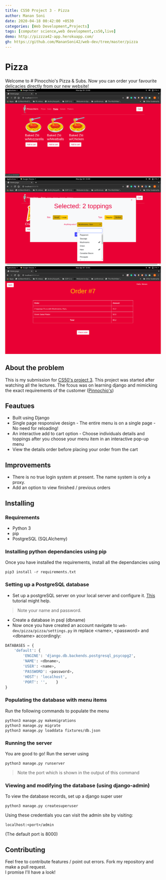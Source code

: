 ```yaml
---
title: CS50 Project 3 - Pizza
author: Manan Soni
date: 2020-04-18 00:42:00 +0530
categories: [Web Development,Projects]
tags: [computer science,web development,cs50,live]
demo: http://pizzza42-app.herokuapp.com/
gh: https://github.com/MananSoni42/web-dev/tree/master/pizza
---
```


# Pizza
Welcome to # Pinocchio's Pizza & Subs. Now you can order your favourite delicacies directly from our new website!
![home](/assets/img/post_imgs/pizza1.png)
![selection](/assets/img/post_imgs/pizza2.png)
![order](/assets/img/post_imgs/pizza3.png)

## About the problem
This is my submission for [CS50's project 3](https://docs.cs50.net/ocw/web/projects/3/project3.html).
This project was started after watching all the lectures. The fcous was on learning django and mimicking the exact requirements of the customer ([Pinnochio's](http://www.pinocchiospizza.net/menu.html))

## Feautues
* Built using Django
* Single page responsive design - The entire menu is on a single page - No need for reloading!
* An interactive add to cart option - Choose individuals details and toppings after you choose your menu item in an interactive pop-up menu
* View the details order before placing your order from the cart

## Improvements
* There is no true login system at present. The name system is only a proxy.
* Add an option to view finished / previous orders

## Installing
### Requirements
* Python 3
* pip
* PostgreSQL (SQLAlchemy)

### Installing python dependancies using pip
Once you have installed the requirements, install all the dependancies using
```terminal
pip3 install -r requirements.txt
```  
### Setting up a PostgreSQL database
* Set up a postgreSQL server on your local server and configure it. [This](https://www.digitalocean.com/community/tutorials/how-to-install-and-use-postgresql-on-ubuntu-18-04) tutorial might help.  
> Note your name and password.  

* Create a database in psql (dbname)
* Now once you have created an account navigate to ```web-dev/pizza/pizza/settings.py``` in replace \<name\>, \<password\> and \<dbname\> accordingly:
```python
DATABASES = {
    'default': {
        'ENGINE': 'django.db.backends.postgresql_psycopg2',
        'NAME': <dbname>,
        'USER': <name>,
        'PASSWORD': <password>,
        'HOST': 'localhost',
        'PORT': '',    }
}
```

### Populating the database with menu items
Run the following commands to populate the menu
```terminal
python3 manage.py makemigrations
python3 manage.py migrate
python3 manage.py loaddata fixtures/db.json
```
### Running the server
You are good to go! Run the server using
```
python3 manage.py runserver
```
> Note the port which is shown in the output of this command

### Viewing and modifying the database (using django-admin)
To view the database records, set up a django super user
```terminal
python3 manage.py createsuperuser
```
Using these credentials you can visit the admin site by visiting:  
```
localhost:<port>/admin
```
(The default port is 8000)

## Contributing
Feel free to contribute features / point out errors. Fork my repository and make a pull request.  
I promise I'll have a look!

